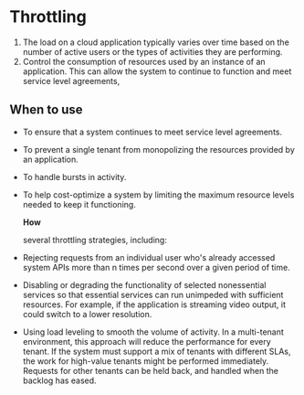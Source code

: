 # Throttling

1. The load on a cloud application typically varies over time based on the number of active users or the types of activities they are performing.
3. Control the consumption of resources used by an instance of an application. This can allow the system to continue to function and meet service level agreements,

## When to use

* To ensure that a system continues to meet service level agreements.
* To prevent a single tenant from monopolizing the resources provided by an application.
* To handle bursts in activity.
* To help cost-optimize a system by limiting the maximum resource levels needed to keep it functioning.

  **How**

  several throttling strategies, including:

* Rejecting requests from an individual user who's already accessed system APIs more than n times per second over a given period of time.
* Disabling or degrading the functionality of selected nonessential services so that essential services can run unimpeded with sufficient resources. For example, if the application is streaming video output, it could switch to a lower resolution.
* Using load leveling to smooth the volume of activity. In a multi-tenant environment, this approach will reduce the performance for every tenant. If the system must support a mix of tenants with different SLAs, the work for high-value tenants might be performed immediately. Requests for other tenants can be held back, and handled when the backlog has eased.

